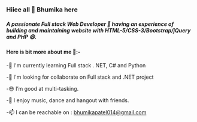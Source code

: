 ### Hiiee all 👋 Bhumika here

##### A passionate Full stack Web Developer 🚀 having an experience of building and maintaining website with HTML-5/CSS-3/Bootstrap/jQuery and PHP :smile:.
#### Here is bit more about me 👩:-

-📘 I'm currently learning Full stack . NET, C# and Python

-🚧 I'm looking for collaborate on Full stack and .NET project

-😎 I’m good at multi-tasking.

-💃 I enjoy music, dance and hangout with friends.

-📫 I can be reachable on : bhumikapatel014@gmail.com

